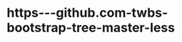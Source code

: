 https---github.com-twbs-bootstrap-tree-master-less
==================================================
